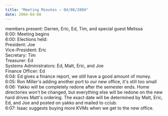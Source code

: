```yaml
---
title: "Meeting Minutes – 04/08/2004"
date: 2004-04-08
---
```

<p>
members present:  Darren, Eric, Ed, Tim, and special guest Melissa<br>
6:00:  Meeting begins<br>
6:00:  Elections held:<br>
 President: Joe<br>
 Vice-President: Eric<br>
 Secretary: Tim<br>
 Treasurer: Ed<br>
 Systems Administrators: Ed, Matt, Eric, and Joe<br>
 Finance Officer: Ed<br>
6:04:  Ed gives a finance report, we still have a good amount of money.<br>
6:05:  Ron Miller's adding another port to our new office, it's still too small<br>
6:06:  Yakko will be completely redone after the semester ends.  Home directories won't be changed, but everything else will be redone on the new hard drives Matt's ordering.  The exact date will be determined by Matt, Eric, Ed, and Joe and posted on yakko and mailed to cclub.<br>
6:07:  Isaac suggests buying more KVMs when we get to the new office.<br>
</P>
